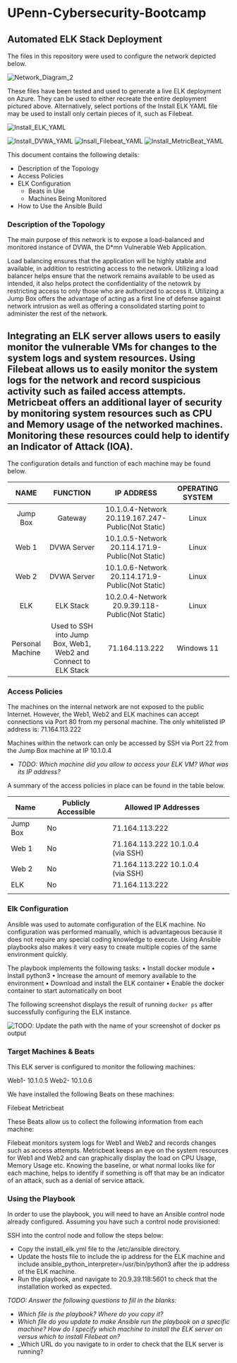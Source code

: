 # UPenn-Cybersecurity-Bootcamp
## Automated ELK Stack Deployment

The files in this repository were used to configure the network depicted below.





  ![Network_Diagram_2](https://user-images.githubusercontent.com/106977984/179809201-cec1521c-5990-42d8-a432-560238c3f41a.png)
  
  These files have been tested and used to generate a live ELK deployment on Azure. They can be used to either recreate the entire deployment pictured above. Alternatively, select portions of the Install ELK YAML file may be used to install only certain pieces of it, such as Filebeat.
  
  ![Install_ELK_YAML](https://user-images.githubusercontent.com/106977984/179809975-35aa2c5b-3b9f-4cce-83f5-f71c90f9aac3.png)
  
![Install_DVWA_YAML](https://user-images.githubusercontent.com/106977984/179812398-fa5d6ee2-e773-4d03-ba7c-50d6ab419448.png)
![Insall_Filebeat_YAML](https://user-images.githubusercontent.com/106977984/179812421-64c8a57e-882f-4cb8-9189-793eceaf1cf8.png)
![Install_MetricBeat_YAML](https://user-images.githubusercontent.com/106977984/179812437-3357f398-1a94-469b-a7de-f09b9b61bbd8.png)


This document contains the following details:
- Description of the Topology
- Access Policies
- ELK Configuration
  - Beats in Use
  - Machines Being Monitored
- How to Use the Ansible Build


### Description of the Topology

The main purpose of this network is to expose a load-balanced and monitored instance of DVWA, the D*mn Vulnerable Web Application.

Load balancing ensures that the application will be highly stable and available, in addition to restricting access to the network. Utilizing a load balancer helps ensure that the network remains available to be used as intended, it also helps protect the confidentiality of the netowrk by restricting access to only those who are authorized to access it. Utilizing a Jump Box offers the advantage of acting as a first line of defense against network intrusion as well as offering a consolidated starting point to administer the rest of the network.


Integrating an ELK server allows users to easily monitor the vulnerable VMs for changes to the system logs and system resources. Using Filebeat allows us to easily monitor the system logs for the network and record suspicious activity such as failed access attempts.  Metricbeat offers an additional layer of security by monitoring system resources such as CPU and Memory usage of the networked machines. Monitoring these resources could help to identify an Indicator of Attack (IOA).
- 

The configuration details and function of each machine may be found below.


|       NAME       |                             FUNCTION                             |                     IP ADDRESS                     | OPERATING   SYSTEM |   |
|:----------------:|:----------------------------------------------------------------:|:--------------------------------------------------:|:------------------:|---|
| Jump Box         | Gateway                                                          | 10.1.0.4-Network 20.119.167.247-Public(Not Static) | Linux              |   |
| Web 1            | DVWA Server                                                      | 10.1.0.5-Network 20.114.171.9-Public(Not Static)   | Linux              |   |
| Web 2            | DVWA Server                                                      | 10.1.0.6-Network 20.114.171.9-Public(Not Static)   | Linux              |   |
| ELK              | ELK Stack                                                        | 10.2.0.4-Network 20.9.39.118-Public(Not Static)    | Linux              |   |
| Personal Machine | Used to SSH into Jump Box,  Web1, Web2 and Connect to  ELK Stack | 71.164.113.222                                     | Windows 11         |   |



### Access Policies

The machines on the internal network are not exposed to the public Internet. However, the Web1, Web2 and ELK machines can accept connections via Port 80 from my personal machine. The only whitelisted IP address is:  71.164.113.222

Machines within the network can only be accessed by SSH via Port 22 from the Jump Box machine at IP 10.1.0.4
- _TODO: Which machine did you allow to access your ELK VM? What was its IP address?_

A summary of the access policies in place can be found in the table below.

| Name     | Publicly   Accessible | Allowed IP   Addresses            |   |   |
|----------|-----------------------|-----------------------------------|:-:|---|
| Jump Box | No                    | 71.164.113.222                    |   |   |
| Web 1    | No                    | 71.164.113.222 10.1.0.4 (via SSH) |   |   |
| Web 2    | No                    | 71.164.113.222 10.1.0.4 (via SSH) |   |   |
| ELK      | No                    | 71.164.113.222                    |   |   |
|          |                       |                                   |   |   |



### Elk Configuration

Ansible was used to automate configuration of the ELK machine. No configuration was performed manually, which is advantageous because it does not require any special coding knowledge to execute. Using Ansible playbooks also makes it very easy to create multiple copies of the same environment quickly. 

The playbook implements the following tasks:
•	Install docker module
•	Install python3
•	Increase the amount of memory available to the environment
•	Download and install the ELK container
•	Enable the docker container to start automatically on boot


The following screenshot displays the result of running `docker ps` after successfully configuring the ELK instance.

![TODO: Update the path with the name of your screenshot of docker ps output](/c/Users/brett/Documents/CyberSecurityBootCamp/Week_13/Project_1/Images/Brett_Ott_Docker_ps.png)

### Target Machines & Beats
This ELK server is configured to monitor the following machines:

Web1-  10.1.0.5
Web2- 10.1.0.6


We have installed the following Beats on these machines:

Filebeat
Metricbeat

These Beats allow us to collect the following information from each machine:

Filebeat monitors system logs for Web1 and Web2 and records changes such as access attempts. Metricbeat keeps an eye on the system resources for Web1 and Web2 and can graphically display the load on CPU Usage, Memory Usage etc. Knowing the baseline, or what normal looks like for each machine, helps to identify if something is off that may be an indicator of an attack, such as a denial of service attack.


### Using the Playbook
In order to use the playbook, you will need to have an Ansible control node already configured. Assuming you have such a control node provisioned: 

SSH into the control node and follow the steps below:
- Copy the install_elk.yml file to the /etc/ansible directory.
- Update the hosts file to include the ip address for the ELK machine and include ansible_python_interpreter=/usr/bin/python3 after the ip address of the ELK machine.
- Run the playbook, and navigate to 20.9.39.118:5601  to check that the installation worked as expected.

_TODO: Answer the following questions to fill in the blanks:_
- _Which file is the playbook? Where do you copy it?_
- _Which file do you update to make Ansible run the playbook on a specific machine? How do I specify which machine to install the ELK server on versus which to install Filebeat on?_
- _Which URL do you navigate to in order to check that the ELK server is running?





